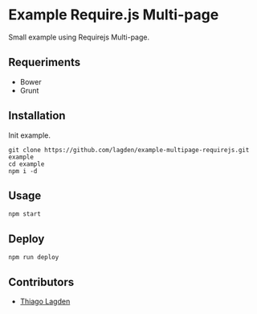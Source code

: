 Example Require.js Multi-page
=============================

Small example using Requirejs Multi-page.

## Requeriments

- Bower
- Grunt

## Installation

Init example.

```
git clone https://github.com/lagden/example-multipage-requirejs.git example
cd example
npm i -d
```

## Usage

```
npm start
```

## Deploy

```
npm run deploy
```

## Contributors

- [Thiago Lagden](https://github.com/lagden)
